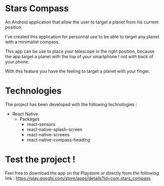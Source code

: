 # Stars Compass
An Android application that allow the user to target a planet from his current position.

I've created this application for personnal use to be able to target any planet with a minimalist compass.

This app can be use to place your telescope in the right position, because the app target a planet with the top of your smartphone ! not with back of your phone.

With this feature you have the feeling to target a planet with your finger.

# Technologies

The project has been developed with the following technologies : 

 - React Native
	- Packages
		 - react-sensors
		 - react-native-splash-screen
		 - react-native-screens
		 - react-native-compass-heading

# Test the project !
Feel free to download the app on the Playstore or directly from the following link :
https://play.google.com/store/apps/details?id=com.stars_compass


